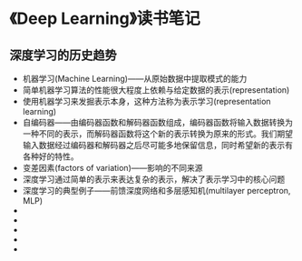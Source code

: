 # 《Deep Learning》读书笔记

## 深度学习的历史趋势

* 机器学习(Machine Learning)——从原始数据中提取模式的能力
* 简单机器学习算法的性能很大程度上依赖与给定数据的表示(representation)
* 使用机器学习来发掘表示本身，这种方法称为表示学习(representation learning)
* 自编码器——由编码器函数和解码器函数组成，编码器函数将输入数据转换为一种不同的表示，而解码器函数将这个新的表示转换为原来的形式。我们期望输入数据经过编码器和解码器之后尽可能多地保留信息，同时希望新的表示有各种好的特性。
* 变差因素(factors of variation)——影响的不同来源
* 深度学习通过简单的表示来表达复杂的表示，解决了表示学习中的核心问题
* 深度学习的典型例子——前馈深度网络和多层感知机(multilayer perceptron, MLP)
* 
* 
* 
* 
* 


## 


## 


## 
